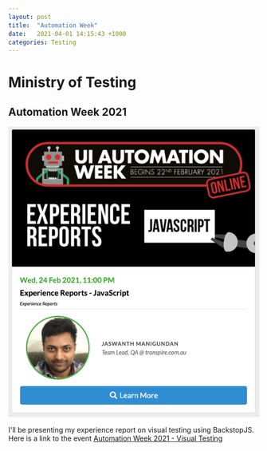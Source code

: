 ```yaml
---
layout: post
title:  "Automation Week"
date:   2021-04-01 14:15:43 +1000
categories: Testing
---
```


# Ministry of Testing

## Automation Week 2021 

![Automation Week 2021](/assets/images/automation-week-21.png)

I'll be presenting my experience report on visual testing using BackstopJS. Here is a link to the event [Automation Week 2021 - Visual Testing](https://www.ministryoftesting.com/events/ui-automation-week-february-2021/experience-reports-part-3)

